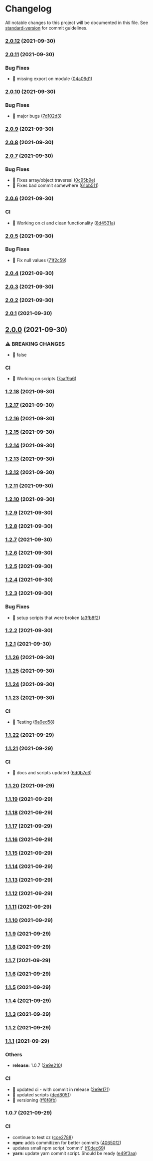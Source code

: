 # Changelog

All notable changes to this project will be documented in this file. See [standard-version](https://github.com/conventional-changelog/standard-version) for commit guidelines.

### [2.0.12](https://github.com/pbbbl/clean/compare/v2.0.11...v2.0.12) (2021-09-30)

### [2.0.11](https://github.com/pbbbl/clean/compare/v2.0.10...v2.0.11) (2021-09-30)


### Bug Fixes

* 🐛 missing export on module ([04a06d1](https://github.com/pbbbl/clean/commit/04a06d1b68cff1e3c4b6b8cbfb01ce6c892535ce))

### [2.0.10](https://github.com/pbbbl/clean/compare/v2.0.9...v2.0.10) (2021-09-30)


### Bug Fixes

* 🐛 major bugs ([7d102d3](https://github.com/pbbbl/clean/commit/7d102d32117963ccfe5480071f855f3f3744cd5e))

### [2.0.9](https://github.com/pbbbl/clean/compare/v2.0.8...v2.0.9) (2021-09-30)

### [2.0.8](https://github.com/pbbbl/clean/compare/v2.0.7...v2.0.8) (2021-09-30)

### [2.0.7](https://github.com/pbbbl/clean/compare/v2.0.6...v2.0.7) (2021-09-30)


### Bug Fixes

* 🐛 Fixes array/object traversal ([0c95b9e](https://github.com/pbbbl/clean/commit/0c95b9e80611ce70d9c071538b2287abad67ad3d))
* 🐛 Fixes bad commit somewhere ([61bb511](https://github.com/pbbbl/clean/commit/61bb511b36a8f6bb4cda7d5b355942142b9f68b9))

### [2.0.6](https://github.com/pbbbl/clean/compare/v2.0.5...v2.0.6) (2021-09-30)


### CI

* 🎡 Working on ci and clean functionality ([8d4531a](https://github.com/pbbbl/clean/commit/8d4531a257ca99e8b4eb530ba6c9f0b5adb4316e))

### [2.0.5](https://github.com/pbbbl/clean/compare/v2.0.4...v2.0.5) (2021-09-30)


### Bug Fixes

* 🐛 Fix null values ([71f2c59](https://github.com/pbbbl/clean/commit/71f2c592a6c62eb11a682ecdbaa0ab1365e1d107))

### [2.0.4](https://github.com/pbbbl/clean/compare/v2.0.3...v2.0.4) (2021-09-30)

### [2.0.3](https://github.com/pbbbl/clean/compare/v2.0.2...v2.0.3) (2021-09-30)

### [2.0.2](https://github.com/pbbbl/clean/compare/v2.0.1...v2.0.2) (2021-09-30)

### [2.0.1](https://github.com/pbbbl/clean/compare/v2.0.0...v2.0.1) (2021-09-30)

## [2.0.0](https://github.com/pbbbl/clean/compare/v1.2.18...v2.0.0) (2021-09-30)


### ⚠ BREAKING CHANGES

* 🧨 false

### CI

* 🎡 Working on scripts ([7aaf9a6](https://github.com/pbbbl/clean/commit/7aaf9a6f546dc20fadeeb8990f4ff284a0c85fa2))

### [1.2.18](https://github.com/pbbbl/clean/compare/v1.2.17...v1.2.18) (2021-09-30)

### [1.2.17](https://github.com/pbbbl/clean/compare/v1.2.16...v1.2.17) (2021-09-30)

### [1.2.16](https://github.com/pbbbl/clean/compare/v1.2.15...v1.2.16) (2021-09-30)

### [1.2.15](https://github.com/pbbbl/clean/compare/v1.2.14...v1.2.15) (2021-09-30)

### [1.2.14](https://github.com/pbbbl/clean/compare/v1.2.13...v1.2.14) (2021-09-30)

### [1.2.13](https://github.com/pbbbl/clean/compare/v1.2.12...v1.2.13) (2021-09-30)

### [1.2.12](https://github.com/pbbbl/clean/compare/v1.2.11...v1.2.12) (2021-09-30)

### [1.2.11](https://github.com/pbbbl/clean/compare/v1.2.10...v1.2.11) (2021-09-30)

### [1.2.10](https://github.com/pbbbl/clean/compare/v1.2.9...v1.2.10) (2021-09-30)

### [1.2.9](https://github.com/pbbbl/clean/compare/v1.2.8...v1.2.9) (2021-09-30)

### [1.2.8](https://github.com/pbbbl/clean/compare/v1.2.7...v1.2.8) (2021-09-30)

### [1.2.7](https://github.com/pbbbl/clean/compare/v1.2.6...v1.2.7) (2021-09-30)

### [1.2.6](https://github.com/pbbbl/clean/compare/v1.2.5...v1.2.6) (2021-09-30)

### [1.2.5](https://github.com/pbbbl/clean/compare/v1.2.4...v1.2.5) (2021-09-30)

### [1.2.4](https://github.com/pbbbl/clean/compare/v1.2.3...v1.2.4) (2021-09-30)

### [1.2.3](https://github.com/pbbbl/clean/compare/v1.2.2...v1.2.3) (2021-09-30)


### Bug Fixes

* 🐛 setup scripts that were broken ([a3fb8f2](https://github.com/pbbbl/clean/commit/a3fb8f2532dcdb34db2fd5c86fb5fb8d9dbd90e2))

### [1.2.2](https://github.com/pbbbl/clean/compare/v1.2.1...v1.2.2) (2021-09-30)

### [1.2.1](https://github.com/pbbbl/clean/compare/v1.1.26...v1.2.1) (2021-09-30)

### [1.1.26](https://github.com/pbbbl/clean/compare/v1.1.25...v1.1.26) (2021-09-30)

### [1.1.25](https://github.com/pbbbl/clean/compare/v1.1.24...v1.1.25) (2021-09-30)

### [1.1.24](https://github.com/pbbbl/clean/compare/v1.1.23...v1.1.24) (2021-09-30)

### [1.1.23](https://github.com/pbbbl/clean/compare/v1.1.22...v1.1.23) (2021-09-30)


### CI

* 🎡 Testing ([6a9ed58](https://github.com/pbbbl/clean/commit/6a9ed5860ede281d266d81cbe265208e42ce2990))

### [1.1.22](https://github.com/pbbbl/clean/compare/v1.1.21...v1.1.22) (2021-09-29)

### [1.1.21](https://github.com/pbbbl/clean/compare/v1.1.20...v1.1.21) (2021-09-29)


### CI

* 🎡 docs and scripts updated ([6d0b7c6](https://github.com/pbbbl/clean/commit/6d0b7c6e45e4f5ad686346946e7975ee12bde53e))

### [1.1.20](https://github.com/pbbbl/clean/compare/v1.1.19...v1.1.20) (2021-09-29)

### [1.1.19](https://github.com/pbbbl/clean/compare/v1.1.18...v1.1.19) (2021-09-29)

### [1.1.18](https://github.com/pbbbl/clean/compare/v1.1.17...v1.1.18) (2021-09-29)

### [1.1.17](https://github.com/pbbbl/clean/compare/v1.1.16...v1.1.17) (2021-09-29)

### [1.1.16](https://github.com/pbbbl/clean/compare/v1.1.15...v1.1.16) (2021-09-29)

### [1.1.15](https://github.com/pbbbl/clean/compare/v1.1.14...v1.1.15) (2021-09-29)

### [1.1.14](https://github.com/pbbbl/clean/compare/v1.1.13...v1.1.14) (2021-09-29)

### [1.1.13](https://github.com/pbbbl/clean/compare/v1.1.12...v1.1.13) (2021-09-29)

### [1.1.12](https://github.com/pbbbl/clean/compare/v1.1.11...v1.1.12) (2021-09-29)

### [1.1.11](https://github.com/pbbbl/clean/compare/v1.1.10...v1.1.11) (2021-09-29)

### [1.1.10](https://github.com/pbbbl/clean/compare/v1.1.9...v1.1.10) (2021-09-29)

### [1.1.9](https://github.com/pbbbl/clean/compare/v1.1.8...v1.1.9) (2021-09-29)

### [1.1.8](https://github.com/pbbbl/clean/compare/v1.1.7...v1.1.8) (2021-09-29)

### [1.1.7](https://github.com/pbbbl/clean/compare/v1.1.6...v1.1.7) (2021-09-29)

### [1.1.6](https://github.com/pbbbl/clean/compare/v1.1.5...v1.1.6) (2021-09-29)

### [1.1.5](https://github.com/pbbbl/clean/compare/v1.1.4...v1.1.5) (2021-09-29)

### [1.1.4](https://github.com/pbbbl/clean/compare/v1.1.3...v1.1.4) (2021-09-29)

### [1.1.3](https://github.com/pbbbl/clean/compare/v1.1.2...v1.1.3) (2021-09-29)

### [1.1.2](https://github.com/pbbbl/clean/compare/v1.1.1...v1.1.2) (2021-09-29)

### [1.1.1](https://github.com/pbbbl/clean/compare/v1.0.7...v1.1.1) (2021-09-29)


### Others

* **release:** 1.0.7 ([2e9e210](https://github.com/pbbbl/clean/commit/2e9e21051bd742172c4c7c4e450c8aa1cdc201ed))


### CI

* 🎡 updated ci - with commit in release ([2e9e171](https://github.com/pbbbl/clean/commit/2e9e1716ff48e486034dd9398552b53d53c73c86))
* 🎡 updated scripts ([ded8051](https://github.com/pbbbl/clean/commit/ded8051696b925cb910aeddd3161cb88147e7115))
* 🎡 versioning ([ff8f8fb](https://github.com/pbbbl/clean/commit/ff8f8fbf014aa58026e45585dea86c8c6c1b4c8d))

### 1.0.7 (2021-09-29)


### CI

* continue to test cz ([cce2788](https://github.com/pbbbl/clean/commit/cce2788b3a2be483f912a08e8c9ed65fbb3bf115))
* **npm:** adds commitizen for better commits ([40650f2](https://github.com/pbbbl/clean/commit/40650f29492bd3563cfb37dfde93012f35b2c839))
* updates small npm script 'commit' ([f0dec69](https://github.com/pbbbl/clean/commit/f0dec697e8507de79232558657c20a9140e6394e))
* **yarn:** update yarn commit script. Should be ready ([e49f3aa](https://github.com/pbbbl/clean/commit/e49f3aa873f5fb083bf54770f7298d811688687f))

